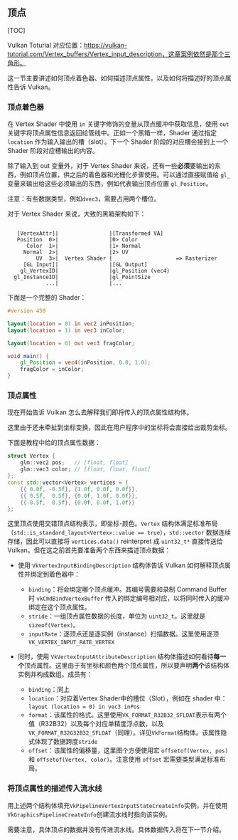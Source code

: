 ## 顶点

[TOC]

Vulkan Toturial 对应位置：https://vulkan-tutorial.com/Vertex_buffers/Vertex_input_description，这章案例依然是那个三角形。

这一节主要讲述如何顶点着色器、如何描述顶点属性，以及如何将描述好的顶点属性告诉 Vulkan。

### 顶点着色器

在 Vertex Shader 中使用 `in` 关键字修饰的变量从顶点缓冲中获取信息，使用 `out` 关键字将顶点属性信息返回给管线中。正如一个黑箱一样，Shader 通过指定 `location` 作为输入输出的槽（slot）。下一个 Shader 阶段的对应槽会接到上一个 Shader 阶段对应槽输出的内容。

除了输入到 out 变量外，对于 Vertex Shader 来说，还有一些**必须**要输出的东西，例如顶点位置，供之后的着色器和光栅化步骤使用。可以通过直接赋值给 `gl_` 变量来输出给这些必须输出的东西，例如代表输出顶点位置 `gl_Position`。

注意：有些数据类型，例如`dvec3`，需要占用两个槽位。

对于 Vertex Shader 来说，大致的黑箱架构如下：

```

   [VertexAttr]|                |[Transformed VA]
   Position  0>|                |0> Color
      Color  1>|                |1> Normal
     Normal  2>|                |2> UV
         UV  3>|  Vertex Shader |                    => Rasterizer
     [GL Input]|                |[GL Output]
    gl_VertexID|                |gl_Position (vec4)
  gl_InstanceID|                |gl_PointSize
            ...|                |...
```

下面是一个完整的 Shader：

```GLSL
#version 450

layout(location = 0) in vec2 inPosition;
layout(location = 1) in vec3 inColor;

layout(location = 0) out vec3 fragColor;

void main() {
    gl_Position = vec4(inPosition, 0.0, 1.0);
    fragColor = inColor;
}
```



### 顶点属性

现在开始告诉 Vulkan 怎么去解释我们即将传入的顶点属性结构体。

这里由于还未牵扯到坐标变换，因此在用户程序中的坐标将会直接给出裁剪坐标。

下面是教程中给的顶点属性数据：

```c++
struct Vertex {
    glm::vec2 pos;   // [float, float]
    glm::vec3 color; // [float, float, float]
};
const std::vector<Vertex> vertices = {
    {{ 0.0f, -0.5f}, {1.0f, 0.0f, 0.0f}},
    {{ 0.5f,  0.5f}, {0.0f, 1.0f, 0.0f}},
    {{-0.5f,  0.5f}, {0.0f, 0.0f, 1.0f}}
};
```

这里顶点使用交错顶点结构表示，即坐标-颜色。`Vertex` 结构体满足标准布局（`std::is_standard_layout<Vertex>::value == true`），`std::vector` 数据连续存储，因此可以直接将 `vertices.data()` reinterpret 成 `uint32_t*` 直接传送给 Vulkan。但在这之前首先要准备两个东西来描述顶点数据：

* 使用 `VkVertexInputBindingDescription` 结构体告诉 Vulkan 如何解释顶点属性并绑定到着色器中：
  * `binding`：将会绑定哪个顶点缓冲。其编号需要和录制 Command Buffer 时 `vkCmdBindVertexBuffer` 传入的绑定编号相对应，以将同时传入的缓冲绑定在这个顶点属性。
  * `stride`：一组顶点属性数据的长度，单位为 `uint32_t`。这里就是 `sizeof(Vertex)`。
  * `inputRate`：逐顶点还是逐实例（instance）扫描数据。这里使用逐顶`VK_VERTEX_INPUT_RATE_VERTEX`

* 同时，使用 `VkVertexInputAttributeDescription` 结构体描述如何看待**每一个**顶点属性。这里由于有坐标和颜色两个顶点属性，所以要声明**两个**该结构体实例并构成数组。成员有：
  * `binding`：同上
  * `location`：对应着Vertex Shader中的槽位（Slot），例如在 shader 中：`layout (location = 0) in vec3 inPos`
  * `format`：该属性的格式。这里使用`VK_FORMAT_R32B32_SFLOAT`表示有两个值（R32B32）以及每个对应单精度浮点数，以及`VK_FORMAT_R32G32B32_SFLOAT`（同理）。详见`VkFormat`结构体。该属性隐式体现了数据跨度`stride`
  * `offset`：该属性的偏移量，这里图个方便使用宏 `offsetof(Vertex, pos)` 和 `offsetof(Vertex, color)`。注意使用 `offset` 宏需要类型满足标准布局。



### 将顶点属性的描述传入流水线

用上述两个结构体填充`VkPipelineVertexInputStateCreateInfo`实例，并在使用`VkGraphicsPipelineCreateInfo`创建流水线时指向该实例。

需要注意，具体顶点的数据并没有传进流水线。具体数据传入将在下一节介绍。

